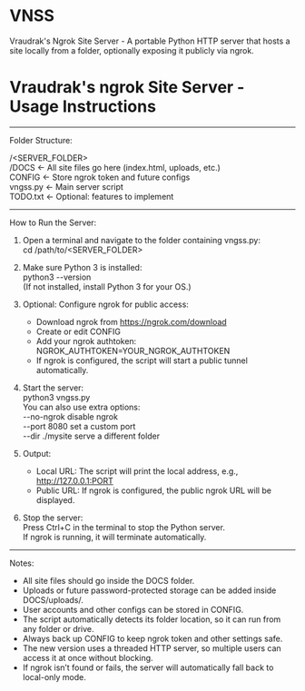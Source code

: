 # VNSS
Vraudrak's Ngrok Site Server - A portable Python HTTP server that hosts a site locally from a folder, optionally exposing it publicly via ngrok.

# Vraudrak's ngrok Site Server - Usage Instructions
-----------------------------------

Folder Structure:

/<SERVER_FOLDER>  
  /DOCS             <- All site files go here (index.html, uploads, etc.)  
  CONFIG            <- Store ngrok token and future configs  
  vngss.py          <- Main server script  
  TODO.txt          <- Optional: features to implement  

-----------------------------------
How to Run the Server:

1) Open a terminal and navigate to the folder containing vngss.py:  
   cd /path/to/<SERVER_FOLDER>

2) Make sure Python 3 is installed:  
   python3 --version  
   (If not installed, install Python 3 for your OS.)

3) Optional: Configure ngrok for public access:  
   - Download ngrok from https://ngrok.com/download  
   - Create or edit CONFIG  
   - Add your ngrok authtoken:  
     NGROK_AUTHTOKEN=YOUR_NGROK_AUTHTOKEN  
   - If ngrok is configured, the script will start a public tunnel automatically.

4) Start the server:  
   python3 vngss.py  
   You can also use extra options:  
   --no-ngrok     disable ngrok  
   --port 8080    set a custom port  
   --dir ./mysite serve a different folder  

5) Output:  
   - Local URL: The script will print the local address, e.g., http://127.0.0.1:PORT  
   - Public URL: If ngrok is configured, the public ngrok URL will be displayed.  

6) Stop the server:  
   Press Ctrl+C in the terminal to stop the Python server.  
   If ngrok is running, it will terminate automatically.  

-----------------------------------
Notes:

- All site files should go inside the DOCS folder.  
- Uploads or future password-protected storage can be added inside DOCS/uploads/.  
- User accounts and other configs can be stored in CONFIG.  
- The script automatically detects its folder location, so it can run from any folder or drive.  
- Always back up CONFIG to keep ngrok token and other settings safe.  
- The new version uses a threaded HTTP server, so multiple users can access it at once without blocking.  
- If ngrok isn’t found or fails, the server will automatically fall back to local-only mode.  
